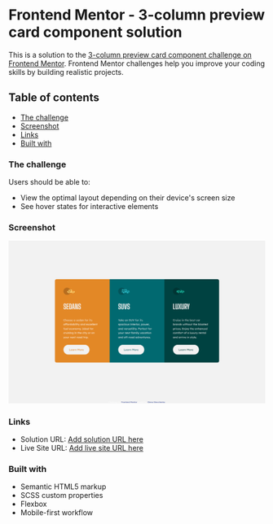 # Frontend Mentor - 3-column preview card component solution

This is a solution to the [3-column preview card component challenge on Frontend Mentor](https://www.frontendmentor.io/challenges/3column-preview-card-component-pH92eAR2-). Frontend Mentor challenges help you improve your coding skills by building realistic projects. 

## Table of contents

  - [The challenge](#the-challenge)
  - [Screenshot](#screenshot)
  - [Links](#links)
  - [Built with](#built-with)


### The challenge

Users should be able to:

- View the optimal layout depending on their device's screen size
- See hover states for interactive elements

### Screenshot

![](./desktop-screenshot.png)

### Links

- Solution URL: [Add solution URL here](https://github.com/olenahelena/Column-Layout-Card)
- Live Site URL: [Add live site URL here](https://elaborate-sable-0e5da3.netlify.app/)

### Built with

- Semantic HTML5 markup
- SCSS custom properties
- Flexbox
- Mobile-first workflow
